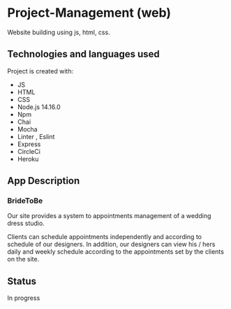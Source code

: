 # Project-Management (web)
Website building using js, html, css.

## Technologies and languages used
Project is created with:
- JS
- HTML
- CSS
- Node.js 14.16.0
- Npm
- Chai
- Mocha
- Linter , Eslint
- Express
- CircleCi
- Heroku

##  App Description
### BrideToBe 
Our site provides a system to appointments management of a wedding dress studio.

Clients can schedule appointments independently
and according to schedule of our designers.
In addition, our designers can view his / hers daily
and weekly schedule according to the appointments set by the clients on the site.

## Status
In progress
